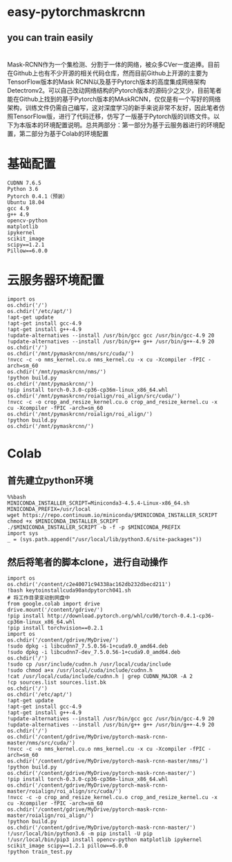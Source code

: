 # easy-pytorchmaskrcnn
## **you can train easily**
#
Mask-RCNN作为一个集检测、分割于一体的网络，被众多CVer一度追捧。目前在Github上也有不少开源的相关代码仓库，然而目前Github上开源的主要为TensorFlow版本的Mask RCNN以及基于Pytorch版本的高度集成网络架构Detectronv2。可以自己改动网络结构的Pytorch版本的源码少之又少，目前笔者能在Github上找到的基于Pytorch版本的MAskRCNN，仅仅是有一个写好的网络架构，训练文件仍需自己编写，这对深度学习的新手来说非常不友好，因此笔者仿照TensorFlow版，进行了代码迁移，仿写了一版基于Pytorch版的训练文件。以下为本版本的环境配置说明。总共两部分：第一部分为基于云服务器进行的环境配置，第二部分为基于Colab的环境配置
# 基础配置
``` CUDA 9.0
CUDNN 7.6.5
Python 3.6
Pytorch 0.4.1（预装）
Ubuntu 18.04
gcc 4.9
g++ 4.9
opencv-python
matplotlib
ipykernel
scikit_image
scipy==1.2.1
Pillow==6.0.0
```
# 云服务器环境配置
```!pip install torch-0.4.1-cp36-cp36m-linux_x86_64.whl
import os
os.chdir('/')
os.chdir('/etc/apt/')
!apt-get update
!apt-get install gcc-4.9
!apt-get install g++-4.9
!update-alternatives --install /usr/bin/gcc gcc /usr/bin/gcc-4.9 20
!update-alternatives --install /usr/bin/g++ g++ /usr/bin/g++-4.9 20
os.chdir('/')
os.chdir('/mnt/pymaskrcnn/nms/src/cuda/')
!nvcc -c -o nms_kernel.cu.o nms_kernel.cu -x cu -Xcompiler -fPIC -arch=sm_60
os.chdir('/mnt/pymaskrcnn/nms/')
!python build.py
os.chdir('/mnt/pymaskrcnn/')
!pip install torch-0.3.0-cp36-cp36m-linux_x86_64.whl
os.chdir('/mnt/pymaskrcnn/roialign/roi_align/src/cuda/')
!nvcc -c -o crop_and_resize_kernel.cu.o crop_and_resize_kernel.cu -x cu -Xcompiler -fPIC -arch=sm_60
os.chdir('/mnt/pymaskrcnn/roialign/roi_align/')
!python build.py
os.chdir('/mnt/pymaskrcnn/')
```
# Colab
## 首先建立python环境
```
%%bash
MINICONDA_INSTALLER_SCRIPT=Miniconda3-4.5.4-Linux-x86_64.sh
MINICONDA_PREFIX=/usr/local
wget https://repo.continuum.io/miniconda/$MINICONDA_INSTALLER_SCRIPT
chmod +x $MINICONDA_INSTALLER_SCRIPT
./$MINICONDA_INSTALLER_SCRIPT -b -f -p $MINICONDA_PREFIX
import sys
_ = (sys.path.append("/usr/local/lib/python3.6/site-packages"))
```
## 然后将笔者的脚本clone，进行自动操作
```!git clone https://gist.github.com/c2e40071c94338ac162db232dbecd211.git
import os
os.chdir('/content/c2e40071c94338ac162db232dbecd211')
!bash keytoinstallcuda90andpytorch041.sh
# 将工作目录变动到网盘中
from google.colab import drive
drive.mount('/content/gdrive/')
!pip install http://download.pytorch.org/whl/cu90/torch-0.4.1-cp36-cp36m-linux_x86_64.whl
!pip install torchvision==0.2.1
import os
os.chdir('/content/gdrive/MyDrive/')
!sudo dpkg -i libcudnn7_7.5.0.56-1+cuda9.0_amd64.deb
!sudo dpkg -i libcudnn7-dev_7.5.0.56-1+cuda9.0_amd64.deb
os.chdir('/')
!sudo cp /usr/include/cudnn.h /usr/local/cuda/include
!sudo chmod a+x /usr/local/cuda/include/cudnn.h
!cat /usr/local/cuda/include/cudnn.h | grep CUDNN_MAJOR -A 2
!cp sources.list sources.list.bk 
os.chdir('/')
os.chdir('/etc/apt/')
!apt-get update
!apt-get install gcc-4.9
!apt-get install g++-4.9
!update-alternatives --install /usr/bin/gcc gcc /usr/bin/gcc-4.9 20
!update-alternatives --install /usr/bin/g++ g++ /usr/bin/g++-4.9 20
os.chdir('/')
os.chdir('/content/gdrive/MyDrive/pytorch-mask-rcnn-master/nms/src/cuda/')
!nvcc -c -o nms_kernel.cu.o nms_kernel.cu -x cu -Xcompiler -fPIC -arch=sm_60
os.chdir('/content/gdrive/MyDrive/pytorch-mask-rcnn-master/nms/')
!python build.py
os.chdir('/content/gdrive/MyDrive/pytorch-mask-rcnn-master/')
!pip install torch-0.3.0-cp36-cp36m-linux_x86_64.whl
os.chdir('/content/gdrive/MyDrive/pytorch-mask-rcnn-master/roialign/roi_align/src/cuda/')
!nvcc -c -o crop_and_resize_kernel.cu.o crop_and_resize_kernel.cu -x cu -Xcompiler -fPIC -arch=sm_60
os.chdir('/content/gdrive/MyDrive/pytorch-mask-rcnn-master/roialign/roi_align/')
!python build.py
os.chdir('/content/gdrive/MyDrive/pytorch-mask-rcnn-master/')
!/usr/local/bin/python3.6 -m pip install -U pip
!/usr/local/bin/pip3 install opencv-python matplotlib ipykernel scikit_image scipy==1.2.1 pillow==6.0.0
!python train_test.py
```


